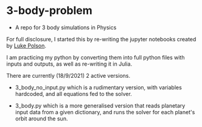 # 3-body-problem
- A repo for 3 body simulations in Physics

For full disclosure, I started this by re-writing the jupyter notebooks created by [Luke Polson](https://github.com/lukepolson/youtube_channel/tree/main/Python%20Metaphysics%20Series).

I am practicing my python by converting them into full python files with inputs and outputs, as well as re-writing it in Julia. 

There are currently (18/9/2021) 2 active versions.

- 3_body_no_input.py which is a rudimentary version, with variables hardcoded, and all equations fed to the solver. 

- 3_body.py which is a more generalised version that reads planetary input data from a given dictionary, and runs the solver for each planet's orbit around the sun.
